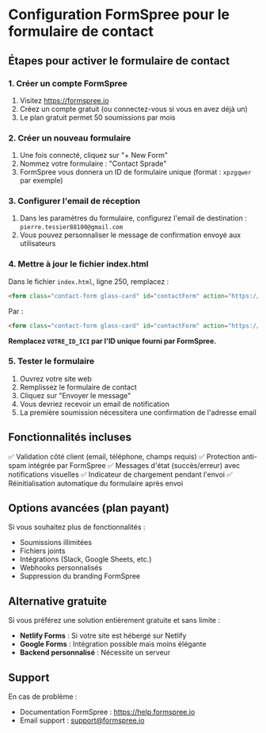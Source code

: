 # Configuration FormSpree pour le formulaire de contact

## Étapes pour activer le formulaire de contact

### 1. Créer un compte FormSpree
1. Visitez https://formspree.io
2. Créez un compte gratuit (ou connectez-vous si vous en avez déjà un)
3. Le plan gratuit permet 50 soumissions par mois

### 2. Créer un nouveau formulaire
1. Une fois connecté, cliquez sur "+ New Form"
2. Nommez votre formulaire : "Contact Sprade"
3. FormSpree vous donnera un ID de formulaire unique (format : `xpzgqwer` par exemple)

### 3. Configurer l'email de réception
1. Dans les paramètres du formulaire, configurez l'email de destination : `pierre.tessier88100@gmail.com`
2. Vous pouvez personnaliser le message de confirmation envoyé aux utilisateurs

### 4. Mettre à jour le fichier index.html
Dans le fichier `index.html`, ligne 250, remplacez :
```html
<form class="contact-form glass-card" id="contactForm" action="https://formspree.io/f/YOUR_FORM_ID" method="POST">
```

Par :
```html
<form class="contact-form glass-card" id="contactForm" action="https://formspree.io/f/VOTRE_ID_ICI" method="POST">
```

**Remplacez `VOTRE_ID_ICI` par l'ID unique fourni par FormSpree.**

### 5. Tester le formulaire
1. Ouvrez votre site web
2. Remplissez le formulaire de contact
3. Cliquez sur "Envoyer le message"
4. Vous devriez recevoir un email de notification
5. La première soumission nécessitera une confirmation de l'adresse email

## Fonctionnalités incluses

✅ Validation côté client (email, téléphone, champs requis)
✅ Protection anti-spam intégrée par FormSpree
✅ Messages d'état (succès/erreur) avec notifications visuelles
✅ Indicateur de chargement pendant l'envoi
✅ Réinitialisation automatique du formulaire après envoi

## Options avancées (plan payant)

Si vous souhaitez plus de fonctionnalités :
- Soumissions illimitées
- Fichiers joints
- Intégrations (Slack, Google Sheets, etc.)
- Webhooks personnalisés
- Suppression du branding FormSpree

## Alternative gratuite

Si vous préférez une solution entièrement gratuite et sans limite :
- **Netlify Forms** : Si votre site est hébergé sur Netlify
- **Google Forms** : Intégration possible mais moins élégante
- **Backend personnalisé** : Nécessite un serveur

## Support

En cas de problème :
- Documentation FormSpree : https://help.formspree.io
- Email support : support@formspree.io

